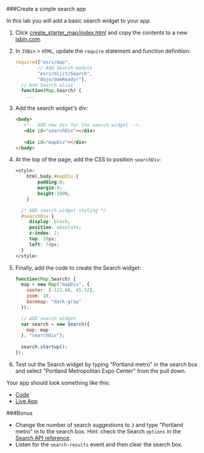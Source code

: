 ###Create a simple search app

In this lab you will add a basic search widget to your app.

1. Click [create_starter_map/index.html](../create_starter_map/index.html) and copy the contents to a new [jsbin.com](http://jsbin.com).

2. In `JSBin` > `HTML`, update the `require` statement and function definition:

    ```javascript
    require(["esri/map",
            // Add Search module
            "esri/dijit/Search",
            "dojo/domReady!"],
      // Add Search alias
      function(Map,Search) {
        ... 
    ```

3. Add the search widget's div:
 
    ```html
    <body>
       <!-- ADD new div for the search widget -->
       <div id="searchDiv"></div>
       
       <div id="mapDiv"></div>
    </body>
    ``` 

4. At the top of the page, add the CSS to position `searchDiv`:

    ```CSS
    <style>
        html,body,#mapDiv {
            padding:0;
            margin:0;
            height:100%;
        }

      /* ADD search widget styling */ 
      #searchDiv {
         display: block;
         position: absolute;
         z-index: 2;
         top: 20px;
         left: 74px;
      }
    </style>
    ```

5. Finally, add the code to create the Search widget:

    ```javascript
    function(Map,Search) {
      map = new Map("mapDiv", {
        center: [-122.68, 45.52],
        zoom: 10,
        basemap: "dark-gray"
      });

      // ADD search widget 
      var search = new Search({
        map: map
      }, "searchDiv");
     
      search.startup();
    });
    ```
    
6. Test out the Search widget by typing "Portland metro" in the search box and select "Portland Metropolitan Expo Center" from the pull down.
    
Your app should look something like this:
* [Code](index.html)
* [Live App](http://esri.github.io/geodev-hackerlabs/develop/jsapi3/search/index.html)

###Bonus

* Change the number of search suggestions to `3` and type "Portland metro" in to the search box.  Hint: check the Search `options` in the [Search API reference](https://developers.arcgis.com/javascript/jsapi/search-amd.html).
* Listen for the `search-results` event and then clear the search box.
